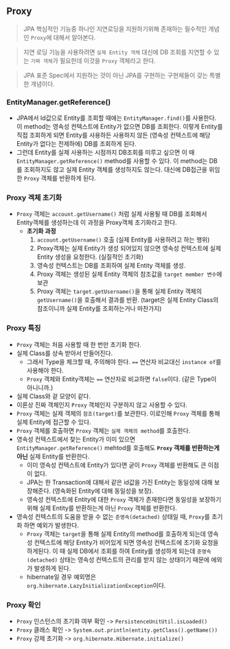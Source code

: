 ## Proxy

> JPA 핵심적인 기능중 하나인 지연로딩을 지원하기위해 존재하는 필수적인 개념인 `Proxy`에 대해서 알아본다.

> 지연 로딩 기능을 사용하려면 `실제 Entity 객체` 대신에 DB 조회를 지연할 수 있는 `가짜 객체`가 필요한데 이것을 `Proxy` 객체라고 한다.

> JPA 표준 Spec에서 지원하는 것이 아닌 JPA를 구현하는 구현체들이 갖는 특별한 개념이다.

### EntityManager.getReference()
- JPA에서 Id값으로 Entity를 조회할 때에는 `EntityManager.find()`를 사용한다. 이 method는 영속성 컨텍스트에 Entity가 없으면 DB를 조회한다. 이렇게 Entity를 직접 조회하게 되면 Entity를 사용하든 사용하지 않든 (영속성 컨텍스트에 해당 Entity가 없다는 전제하에) DB를 조회하게 된다.
- 그런데 Entity를 실제 사용하는 시점까지 DB조회를 미루고 싶으면 이 때 `EntityManager.getReference()` method를 사용할 수 있다. 이 method는 DB를 조회하지도 않고 실제 Entity 객체를 생성하지도 않는다. 대신에 DB접근을 위임한 `Proxy` 객체를 반환하게 된다.

### Proxy 겍체 초기화
- `Proxy` 객체는 `account.getUsername()` 처럼 실제 사용될 때 DB를 조회해서 Entity객체를 생성하는데 이 과정을 Proxy객체 초기화라고 한다.
    - **초기화 과정**
        1. `account.getUsername()` 호출 (실제 Entity를 사용하려고 하는 행위)
        2. Proxy객체는 실제 Entity가 생성 되어있지 않으면 영속성 컨텍스트에 실제 Entity 생성을 요청한다. (실질적인 초기화)
        3. 영속성 컨텍스트는 DB를 조회하여 실제 Entity 객체를 생성.
        4. Proxy 객체는 생성된 실제 Entity 객체의 참조값을 `target member 변수`에 보관
        5. Proxy 객체는 `target.getUsername()`을 통해 실제 Entity 객체의 `getUsername()`을 호출해서 결과를 반환. (target은 실제 Entity Class의 참조이니까 실제 Entity를 조회하는거나 마찬가지)

### Proxy 특징
- `Proxy` 객체는 처음 사용할 때 한 번만 초기화 한다.
- 실제 Class를 상속 받아서 만들어진다.
    - 그래서 Type을 체크할 때, 주의해야 한다. `==` 연산자 비교대신 `instance of`를 사용해야 한다.
    - `Proxy` 객체와 Entity객체는 `==` 연산자로 비교하면 `false`이다. (같은 Type이 아니니까.)
- 실제 Class와 겉 모양이 같다.
- 이론상 진짜 객체인지 `Proxy` 객체인지 구분하지 않고 사용할 수 있다.
- `Proxy` 객체는 실제 객체의 `참조(target)`를 보관한다. 이로인해 `Proxy` 객체를 통해 실제 Entity에 접근할 수 있다.
- `Proxy` 객체를 호출하면 `Proxy` 객체는 `실제 객체의 method`를 호출한다.
- 영속성 컨텍스트에서 찾는 Entity가 이미 있으면 `EntityManager.getReference()` mehtod를 호출해도 **`Proxy` 객체를 반환하는게 아닌** 실제 Entity를 반환한다.
    - 이미 영속성 컨텍스트에 Entity가 있다면 굳이 `Proxy` 객체를 반환해도 큰 이점이 없다.
    - JPA는 한 Transaction에 대해서 같은 id값을 가진 Entity는 동일성에 대해 보장해준다. (영속화된 Entity에 대해 동일성을 보장).
    - 영속성 컨텍스트에 Entity에 대한 `Proxy` 객체가 존재한다면 동일성을 보장하기 위해 실제 Entity를 반환하는게 아닌 `Proxy` 객체를 반환한다.
- 영속성 컨텍스트의 도움을 받을 수 없는 `준영속(detached)` 상태일 때, `Proxy`를 초기화 하면 예외가 발생한다.
    - `Proxy` 객체는 `target`을 통해 실제 Entity의 method를 호출하게 되는데 영속성 컨텍스트에 해당 Entity가 비어있게 되면 영속성 컨텍스트에 초기화 요청을 하게된다. 이 때 실제 DB에서 조회를 하여 Entity를 생성하게 되는데 `준영속 (detached)` 상태는 영속성 컨텍스트의 관리를 받지 않는 상태이기 때문에 에외가 발생하게 된다.
    - hibernate일 경우 예외명은 `org.hibernate.LazyInitializationException`이다.

### Proxy 확인
- `Proxy` 인스턴스의 초기화 여부 확인 -> `PersistenceUnitUtil.isLoaded()`
- `Proxy` 클래스 확인 -> `System.out.println(entity.getClass().getName())`
- `Proxy` 강제 초기화 -> `org.hibernate.Hibernate.initialize()`
